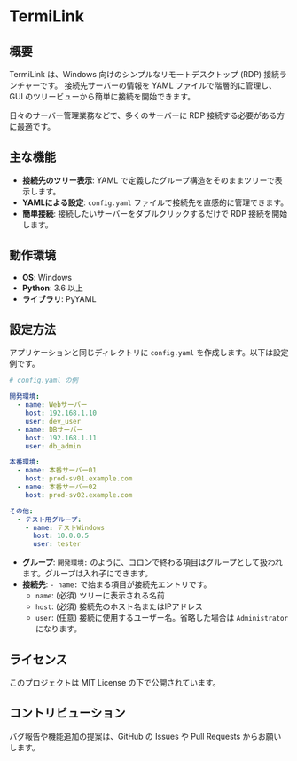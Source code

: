 # TermiLink

## 概要

TermiLink は、Windows 向けのシンプルなリモートデスクトップ (RDP) 接続ランチャーです。
接続先サーバーの情報を YAML ファイルで階層的に管理し、GUI のツリービューから簡単に接続を開始できます。

日々のサーバー管理業務などで、多くのサーバーに RDP 接続する必要がある方に最適です。

## 主な機能

*   **接続先のツリー表示**: YAML で定義したグループ構造をそのままツリーで表示します。
*   **YAMLによる設定**: `config.yaml` ファイルで接続先を直感的に管理できます。
*   **簡単接続**: 接続したいサーバーをダブルクリックするだけで RDP 接続を開始します。

## 動作環境

*   **OS**: Windows
*   **Python**: 3.6 以上
*   **ライブラリ**: PyYAML

## 設定方法

アプリケーションと同じディレクトリに `config.yaml` を作成します。以下は設定例です。

```yaml
# config.yaml の例

開発環境:
  - name: Webサーバー
    host: 192.168.1.10
    user: dev_user
  - name: DBサーバー
    host: 192.168.1.11
    user: db_admin

本番環境:
  - name: 本番サーバー01
    host: prod-sv01.example.com
  - name: 本番サーバー02
    host: prod-sv02.example.com

その他:
  - テスト用グループ:
    - name: テストWindows
      host: 10.0.0.5
      user: tester
```

*   **グループ**: `開発環境:` のように、コロンで終わる項目はグループとして扱われます。グループは入れ子にできます。
*   **接続先**: `- name:` で始まる項目が接続先エントリです。
    *   `name`: (必須) ツリーに表示される名前
    *   `host`: (必須) 接続先のホスト名またはIPアドレス
    *   `user`: (任意) 接続に使用するユーザー名。省略した場合は `Administrator` になります。

## ライセンス

このプロジェクトは MIT License の下で公開されています。

## コントリビューション

バグ報告や機能追加の提案は、GitHub の Issues や Pull Requests からお願いします。

